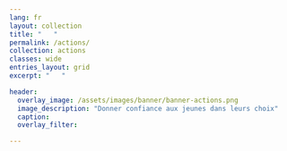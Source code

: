 ```yaml
---
lang: fr
layout: collection
title: "   "
permalink: /actions/
collection: actions
classes: wide
entries_layout: grid
excerpt: "   " 

header:
  overlay_image: /assets/images/banner/banner-actions.png
  image_description: "Donner confiance aux jeunes dans leurs choix"
  caption: 
  overlay_filter: 

---
```


